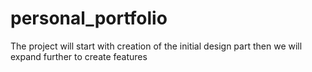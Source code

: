 # personal_portfolio

The project will start with creation of the initial design part then we will expand further to create features
